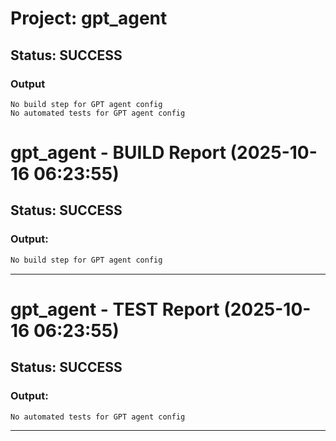 # Project: gpt_agent

## Status: SUCCESS

### Output
```
No build step for GPT agent config
No automated tests for GPT agent config

```

# gpt_agent - BUILD Report (2025-10-16 06:23:55)

## Status: SUCCESS

### Output:
```bash
No build step for GPT agent config

```

---

# gpt_agent - TEST Report (2025-10-16 06:23:55)

## Status: SUCCESS

### Output:
```bash
No automated tests for GPT agent config

```

---

